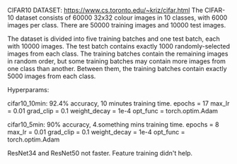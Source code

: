 CIFAR10 DATASET: https://www.cs.toronto.edu/~kriz/cifar.html
The CIFAR-10 dataset consists of 60000 32x32 colour images in 10 classes, with 6000 images per class. There are 50000 training images and 10000 test images.

The dataset is divided into five training batches and one test batch, each with 10000 images. The test batch contains exactly 1000 randomly-selected images from each class. The training batches contain the remaining images in random order, but some training batches may contain more images from one class than another. Between them, the training batches contain exactly 5000 images from each class.




Hyperparams:

cifar10_10min: 92.4% accuracy, 10 minutes training time.
epochs = 17
max_lr = 0.01
grad_clip = 0.1
weight_decay = 1e-4
opt_func = torch.optim.Adam


cifar10_5min: 90% accuracy, 4.something mins training time.
epochs = 8
max_lr = 0.01
grad_clip = 0.1
weight_decay = 1e-4
opt_func = torch.optim.Adam


ResNet34 and ResNet50 not faster. Feature training didn't help.

